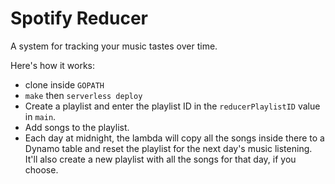 # Spotify Reducer

A system for tracking your music tastes over time.

Here's how it works:

* clone inside `GOPATH`
* `make` then `serverless deploy`
* Create a playlist and enter the playlist ID in the `reducerPlaylistID` value in `main`.
* Add songs to the playlist.
* Each day at midnight, the lambda will copy all the songs inside there to a Dynamo table and reset the playlist for the next day's music listening. It'll also create a new playlist with all the songs for that day, if you choose.